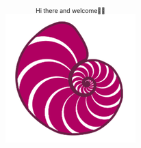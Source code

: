<center>Hi there and welcome🙋🏻‍</center>

<center><img align="center" alt="ammnt's logo" src="https://raw.githubusercontent.com/ammnt/ammnt/main/ammnt_logo.png" /></center>